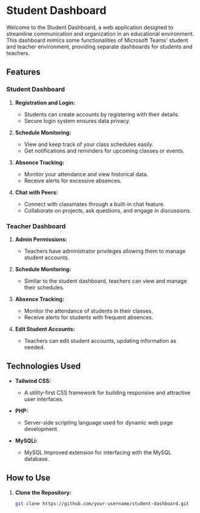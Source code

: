 # Student Dashboard

Welcome to the Student Dashboard, a web application designed to streamline communication and organization in an educational environment. This dashboard mimics some functionalities of Microsoft Teams' student and teacher environment, providing separate dashboards for students and teachers.

## Features

### Student Dashboard

1. **Registration and Login:**
   - Students can create accounts by registering with their details.
   - Secure login system ensures data privacy.

2. **Schedule Monitoring:**
   - View and keep track of your class schedules easily.
   - Get notifications and reminders for upcoming classes or events.

3. **Absence Tracking:**
   - Monitor your attendance and view historical data.
   - Receive alerts for excessive absences.

4. **Chat with Peers:**
   - Connect with classmates through a built-in chat feature.
   - Collaborate on projects, ask questions, and engage in discussions.

### Teacher Dashboard

1. **Admin Permissions:**
   - Teachers have administrator privileges allowing them to manage student accounts.

2. **Schedule Monitoring:**
   - Similar to the student dashboard, teachers can view and manage their schedules.

3. **Absence Tracking:**
   - Monitor the attendance of students in their classes.
   - Receive alerts for students with frequent absences.

4. **Edit Student Accounts:**
   - Teachers can edit student accounts, updating information as needed.

## Technologies Used

- **Tailwind CSS:**
  - A utility-first CSS framework for building responsive and attractive user interfaces.

- **PHP:**
  - Server-side scripting language used for dynamic web page development.

- **MySQLi:**
  - MySQL Improved extension for interfacing with the MySQL database.

## How to Use

1. **Clone the Repository:**
   ```bash
   git clone https://github.com/your-username/student-dashboard.git
